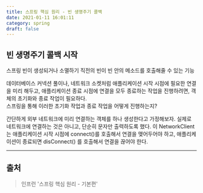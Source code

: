 ```yaml
---
title: 스프링 핵심 원리 - 빈 생명주기 콜백
date: 2021-01-11 16:01:11
category: spring
draft: false
---
```


## 빈 생명주기 콜백 시작

스프링 빈이 생성되거나 소멸하기 직전의 빈이 빈 안의 메소드를 호출해줄 수 있는 기능

데이터베이스 커넥션 풀이나, 네트워크 소켓처럼 애플리케이션 시작 시점에 필요한 연결을 미리 해두고, 애플리케이션 종료 시점에 연결을 모두 종료하는 작업을 진행하려면, 객체의 초기화와 종료 작업이 필요하다.  
스프링을 통해 이러한 초기화 작업과 종료 작업을 어떻게 진행하는지?

간단하게 외부 네트워크에 미리 연결하는 객체를 하나 생성한다고 가정해보자. 실제로 네트워크에 연결하는 것은 아니고, 단순히 문자만 출력하도록 했다. 이 NetworkClient 는 애플리케이션 시작 시점에 connect()를 호출해서 연결을 맺어두어야 하고, 애플리케이션이 종료되면 disConnect() 를 호출해서 연결을 끊어야 한다.


---

## 출처

> 인프런 '스프링 핵심 원리 - 기본편'